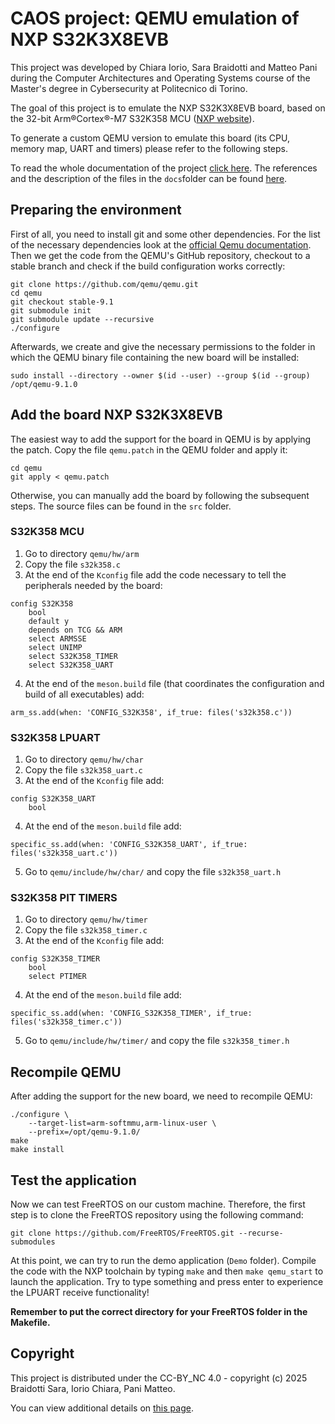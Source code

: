 # CAOS project: QEMU emulation of NXP S32K3X8EVB
This project was developed by Chiara Iorio, Sara Braidotti and Matteo Pani during the Computer Architectures and Operating Systems course of the Master's degree in Cybersecurity at Politecnico di Torino.

The goal of this project is to emulate the NXP S32K3X8EVB board, based on the 32-bit Arm®Cortex®-M7 S32K358 MCU ([NXP website](https://www.nxp.com/design/design-center/development-boards-and-designs/S32K3X8EVB-Q289)).

To generate a custom QEMU version to emulate this board (its CPU, memory map, UART and timers) please refer to the following steps.

To read the whole documentation of the project [click here](documentation.md). The references and the description of the files in the `docs`folder can be found [here](references.md).

## Preparing the environment
First of all, you need to install git and some other dependencies. For the list of the necessary dependencies look at the [official Qemu documentation](https://wiki.qemu.org/Hosts/Linux). Then we get the code from the QEMU's GitHub repository, checkout to a stable branch and check if the build configuration works correctly:

```shell
git clone https://github.com/qemu/qemu.git
cd qemu
git checkout stable-9.1
git submodule init
git submodule update --recursive
./configure
```
Afterwards, we create and give the necessary permissions to the folder in which the QEMU binary file containing the new board will be installed:

```shell
sudo install --directory --owner $(id --user) --group $(id --group) /opt/qemu-9.1.0
```

## Add the board NXP S32K3X8EVB
The easiest way to add the support for the board in QEMU is by applying the patch. Copy the file `qemu.patch` in the QEMU folder and apply it:

```shell
cd qemu
git apply < qemu.patch
```

Otherwise, you can manually add the board by following the subsequent steps. The source files can be found in the `src` folder.

### S32K358 MCU
1. Go to directory `qemu/hw/arm`
2. Copy the file `s32k358.c`
3. At the end of the `Kconfig` file add the code necessary to tell the peripherals needed by the board:
```
config S32K358
    bool
    default y
    depends on TCG && ARM
    select ARMSSE
    select UNIMP
    select S32K358_TIMER
    select S32K358_UART
```
4. At the end of the `meson.build` file (that coordinates the configuration and build of all executables) add:
```
arm_ss.add(when: 'CONFIG_S32K358', if_true: files('s32k358.c'))
```

### S32K358 LPUART
1. Go to directory `qemu/hw/char`
2. Copy the file `s32k358_uart.c`
3. At the end of the `Kconfig` file add:
```
config S32K358_UART
    bool
```
4. At the end of the `meson.build` file add:
```
specific_ss.add(when: 'CONFIG_S32K358_UART', if_true: files('s32k358_uart.c'))
```
5. Go to `qemu/include/hw/char/` and copy the file `s32k358_uart.h`

### S32K358 PIT TIMERS
1. Go to directory `qemu/hw/timer`
2. Copy the file `s32k358_timer.c`
3. At the end of the `Kconfig` file add:
```
config S32K358_TIMER
    bool
    select PTIMER
```
4. At the end of the `meson.build` file add:
```
specific_ss.add(when: 'CONFIG_S32K358_TIMER', if_true: files('s32k358_timer.c'))
```
5. Go to `qemu/include/hw/timer/` and copy the file `s32k358_timer.h`

## Recompile QEMU
After adding the support for the new board, we need to recompile QEMU:
```shell
./configure \
    --target-list=arm-softmmu,arm-linux-user \
    --prefix=/opt/qemu-9.1.0/
make
make install
```

## Test the application
Now we can test FreeRTOS on our custom machine. Therefore, the first step is to clone the FreeRTOS repository using the following command:
```shell
git clone https://github.com/FreeRTOS/FreeRTOS.git --recurse-submodules
```
At this point, we can try to run the demo application (`Demo` folder). Compile the code with the NXP toolchain by typing `make` and then `make qemu_start` to launch the application. Try to type something and press enter to experience the LPUART receive functionality!

**Remember to put the correct directory for your FreeRTOS folder in the Makefile.**

## Copyright
This project is distributed under the CC-BY_NC 4.0 - copyright (c) 2025 Braidotti Sara, Iorio Chiara, Pani Matteo.

You can view additional details on [this page](https://creativecommons.org/licenses/by-nc/4.0/).